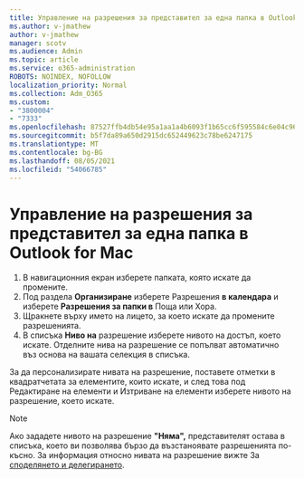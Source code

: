 ```yaml
---
title: Управление на разрешения за представител за една папка в Outlook for Mac
ms.author: v-jmathew
author: v-jmathew
manager: scotv
ms.audience: Admin
ms.topic: article
ms.service: o365-administration
ROBOTS: NOINDEX, NOFOLLOW
localization_priority: Normal
ms.collection: Adm_O365
ms.custom:
- "3800004"
- "7333"
ms.openlocfilehash: 87527ffb4db54e95a1aa1a4b6093f1b65cc6f595584c6e04c9657ee7210f0201
ms.sourcegitcommit: b5f7da89a650d2915dc652449623c78be6247175
ms.translationtype: MT
ms.contentlocale: bg-BG
ms.lasthandoff: 08/05/2021
ms.locfileid: "54066785"
---
```

# <a name="manage-delegate-permissions-for-a-single-folder-in-outlook-for-mac"></a>Управление на разрешения за представител за една папка в Outlook for Mac

1. В навигационния екран изберете папката, която искате да промените.
2. Под раздела **Организиране** изберете Разрешения **в календара** и изберете **Разрешения за папки в** Поща или Хора.
3. Щракнете върху името на лицето, за което искате да промените разрешенията.
4. В списъка **Ниво на** разрешение изберете нивото на достъп, което искате. Отделните нива на разрешение се попълват автоматично въз основа на вашата селекция в списъка.

За да персонализирате нивата на разрешение, поставете отметки в  квадратчетата за елементите, които искате, и след това под Редактиране на елементи и Изтриване на елементи изберете нивото на разрешение, което искате.

> [!NOTE]
> Ако зададете нивото на разрешение **"Няма",** представителят остава в списъка, което ви позволява бързо да възстаноявате разрешенията по-късно. За информация относно нивата на разрешение вижте За [споделянето и делегирането](https://support.microsoft.com/office/options-for-sharing-and-delegating-folders-in-outlook-for-mac-480d8054-68ce-4150-ba1e-b9b7f2fc4ce5).
